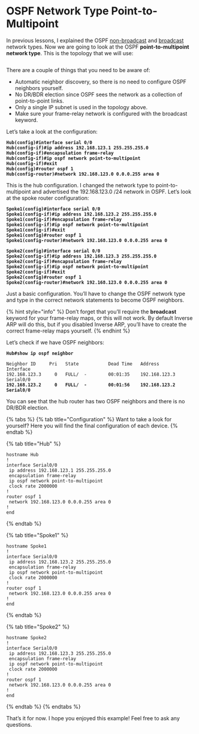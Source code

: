 # OSPF Network Type Point-to-Multipoint

In previous lessons, I explained the OSPF [non-broadcast](https://networklessons.com/cisco/ccnp-encor-350-401/ospf-non-broadcast-network-type-over-frame-relay) and [broadcast ](https://networklessons.com/cisco/ccnp-encor-350-401/ospf-broadcast-network-type-over-frame-relay)network types. Now we are going to look at the OSPF **point-to-multipoint network type**. This is the topology that we will use:

<figure><img src="https://cdn.networklessons.com/wp-content/uploads/2013/02/ospf-network-type-topology.png" alt=""><figcaption></figcaption></figure>

There are a couple of things that you need to be aware of:

* Automatic neighbor discovery, so there is no need to configure OSPF neighbors yourself.
* No DR/BDR election since OSPF sees the network as a collection of point-to-point links.
* Only a single IP subnet is used in the topology above.
* Make sure your frame-relay network is configured with the broadcast keyword.

Let’s take a look at the configuration:

<pre><code><strong>Hub(config)#interface serial 0/0
</strong><strong>Hub(config-if)#ip address 192.168.123.1 255.255.255.0
</strong><strong>Hub(config-if)#encapsulation frame-relay
</strong><strong>Hub(config-if)#ip ospf network point-to-multipoint
</strong><strong>Hub(config-if)#exit
</strong><strong>Hub(config)#router ospf 1
</strong><strong>Hub(config-router)#network 192.168.123.0 0.0.0.255 area 0
</strong></code></pre>

This is the hub configuration. I changed the network type to point-to-multipoint and advertised the 192.168.123.0 /24 network in OSPF. Let’s look at the spoke router configuration:

<pre><code><strong>Spoke1(config)#interface serial 0/0
</strong><strong>Spoke1(config-if)#ip address 192.168.123.2 255.255.255.0
</strong><strong>Spoke1(config-if)#encapsulation frame-relay 
</strong><strong>Spoke1(config-if)#ip ospf network point-to-multipoint
</strong><strong>Spoke1(config-if)#exit
</strong><strong>Spoke1(config)#router ospf 1
</strong><strong>Spoke1(config-router)#network 192.168.123.0 0.0.0.255 area 0
</strong></code></pre>

<pre><code><strong>Spoke2(config)#interface serial 0/0
</strong><strong>Spoke2(config-if)#ip address 192.168.123.3 255.255.255.0
</strong><strong>Spoke2(config-if)#encapsulation frame-relay 
</strong><strong>Spoke2(config-if)#ip ospf network point-to-multipoint
</strong><strong>Spoke2(config-if)#exit
</strong><strong>Spoke2(config)#router ospf 1
</strong><strong>Spoke2(config-router)#network 192.168.123.0 0.0.0.255 area 0
</strong></code></pre>

Just a basic configuration. You’ll have to change the OSPF network type and type in the correct network statements to become OSPF neighbors.

{% hint style="info" %}
Don’t forget that you’ll require the **broadcast** keyword for your frame-relay maps, or this will not work. By default Inverse ARP will do this, but if you disabled Inverse ARP, you’ll have to create the correct frame-relay maps yourself.
{% endhint %}

Let’s check if we have OSPF neighbors:

<pre><code><strong>Hub#show ip ospf neighbor 
</strong>
Neighbor ID     Pri   State           Dead Time   Address         Interface
192.168.123.3     0   FULL/  -        00:01:35    192.168.123.3   Serial0/0
<strong>192.168.123.2     0   FULL/  -        00:01:56    192.168.123.2   Serial0/0
</strong></code></pre>

You can see that the hub router has two OSPF neighbors and there is no DR/BDR election.

{% tabs %}
{% tab title="Configuration" %}
Want to take a look for yourself? Here you will find the final configuration of each device.
{% endtab %}

{% tab title="Hub" %}
```
hostname Hub
!
interface Serial0/0
 ip address 192.168.123.1 255.255.255.0
 encapsulation frame-relay
 ip ospf network point-to-multipoint
 clock rate 2000000
!
router ospf 1
 network 192.168.123.0 0.0.0.255 area 0
!
end
```
{% endtab %}

{% tab title="Spoke1" %}
```
hostname Spoke1
!
interface Serial0/0
 ip address 192.168.123.2 255.255.255.0
 encapsulation frame-relay
 ip ospf network point-to-multipoint
 clock rate 2000000
!
router ospf 1
 network 192.168.123.0 0.0.0.255 area 0
!
end
```
{% endtab %}

{% tab title="Spoke2" %}
```
hostname Spoke2
!
interface Serial0/0
 ip address 192.168.123.3 255.255.255.0
 encapsulation frame-relay
 ip ospf network point-to-multipoint
 clock rate 2000000
!
router ospf 1
 network 192.168.123.0 0.0.0.255 area 0
!
end
```
{% endtab %}
{% endtabs %}

That’s it for now. I hope you enjoyed this example! Feel free to ask any questions.
